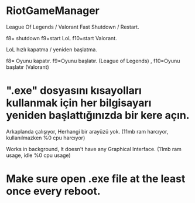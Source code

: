 # RiotGameManager

League Of Legends / Valorant Fast Shutdown / Restart. 

f8= shutdown f9=start LoL f10=start Valorant.  

LoL hızlı kapatma / yeniden başlatma. 

f8= Oyunu kapatır. f9=Oyunu başlatır. (League of Legends) , f10=Oyunu başlatır (Valorant)

# ".exe" dosyasını kısayolları kullanmak için her bilgisayarı yeniden başlattığınızda bir kere açın.

Arkaplanda çalışıyor, Herhangi bir arayüzü yok. (11mb ram harcıyor, kullanılmazken %0 cpu harcıyor)

Works in background, It doesn't have any Graphical Interface. (11mb ram usage, idle %0 cpu usage)

# Make sure open .exe file at the least once every reboot.
